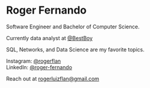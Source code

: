 # Roger Fernando

Software Engineer and Bachelor of Computer Science.

Currently data analyst at [@BestBoy](https://www.bestboy.com.br/)

SQL, Networks, and Data Science are my favorite topics.

Instagram: [@rogerflan](https://www.instagram.com/rogerflan/)  
LinkedIn: [@roger-fernando](https://www.linkedin.com/in/roger-fernando/)

Reach out at [rogerluizflan@gmail.com](mailto:rogerluizflan@gmail.com)

